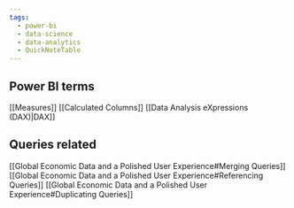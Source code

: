 ```yaml
---
tags:
  - power-bi
  - data-science
  - data-analytics
  - QuickNoteTable
---
```

## Power BI terms
[[Measures]]
[[Calculated Columns]]
[[Data Analysis eXpressions (DAX)|DAX]]

## Queries related
[[Global Economic Data and a Polished User Experience#Merging Queries]]
[[Global Economic Data and a Polished User Experience#Referencing Queries]]
[[Global Economic Data and a Polished User Experience#Duplicating Queries]]

